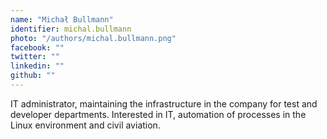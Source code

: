 ```yaml
---
name: "Michał Bullmann"
identifier: michal.bullmann
photo: "/authors/michal.bullmann.png"
facebook: ""
twitter: ""
linkedin: ""
github: ""
---
```

IT administrator, maintaining the infrastructure in the company for test and
developer departments. Interested in IT, automation of processes in the Linux
environment and civil aviation.
